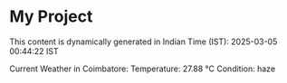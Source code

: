 # My Project

This content is dynamically generated in Indian Time (IST): 2025-03-05 00:44:22 IST


Current Weather in Coimbatore:
Temperature: 27.88 °C
Condition: haze
